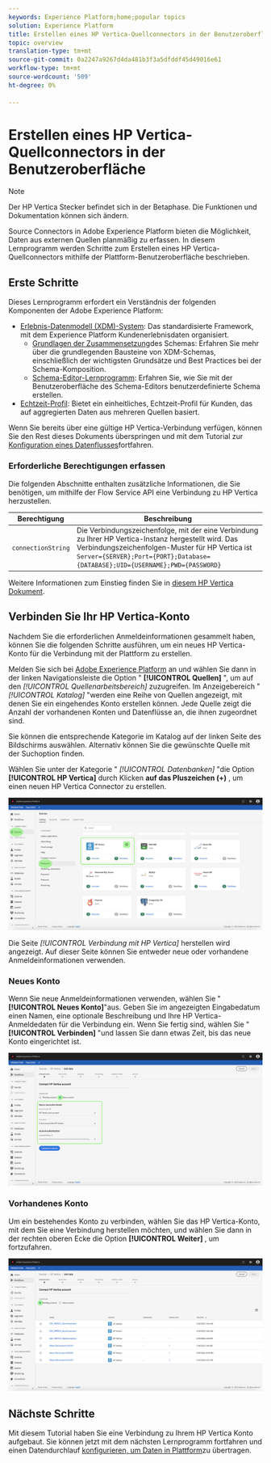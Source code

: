```yaml
---
keywords: Experience Platform;home;popular topics
solution: Experience Platform
title: Erstellen eines HP Vertica-Quellconnectors in der Benutzeroberfläche
topic: overview
translation-type: tm+mt
source-git-commit: 0a2247a9267d4da481b3f3a5dfddf45d49016e61
workflow-type: tm+mt
source-wordcount: '509'
ht-degree: 0%

---
```



# Erstellen eines HP Vertica-Quellconnectors in der Benutzeroberfläche

> [!NOTE]
> Der HP Vertica Stecker befindet sich in der Betaphase. Die Funktionen und Dokumentation können sich ändern.

Source Connectors in Adobe Experience Platform bieten die Möglichkeit, Daten aus externen Quellen planmäßig zu erfassen. In diesem Lernprogramm werden Schritte zum Erstellen eines HP Vertica-Quellconnectors mithilfe der Plattform-Benutzeroberfläche beschrieben.

## Erste Schritte

Dieses Lernprogramm erfordert ein Verständnis der folgenden Komponenten der Adobe Experience Platform:

* [Erlebnis-Datenmodell (XDM)-System](../../../../../xdm/home.md): Das standardisierte Framework, mit dem Experience Platform Kundenerlebnisdaten organisiert.
   * [Grundlagen der Zusammensetzung](../../../../../xdm/schema/composition.md)des Schemas: Erfahren Sie mehr über die grundlegenden Bausteine von XDM-Schemas, einschließlich der wichtigsten Grundsätze und Best Practices bei der Schema-Komposition.
   * [Schema-Editor-Lernprogramm](../../../../../xdm/tutorials/create-schema-ui.md): Erfahren Sie, wie Sie mit der Benutzeroberfläche des Schema-Editors benutzerdefinierte Schema erstellen.
* [Echtzeit-Profil](../../../../../profile/home.md): Bietet ein einheitliches, Echtzeit-Profil für Kunden, das auf aggregierten Daten aus mehreren Quellen basiert.

Wenn Sie bereits über eine gültige HP Vertica-Verbindung verfügen, können Sie den Rest dieses Dokuments überspringen und mit dem Tutorial zur [Konfiguration eines Datenflusses](../../dataflow/databases.md)fortfahren.

### Erforderliche Berechtigungen erfassen

Die folgenden Abschnitte enthalten zusätzliche Informationen, die Sie benötigen, um mithilfe der Flow Service API eine Verbindung zu HP Vertica herzustellen.

| Berechtigung | Beschreibung |
| ---------- | ----------- |
| `connectionString` | Die Verbindungszeichenfolge, mit der eine Verbindung zu Ihrer HP Vertica-Instanz hergestellt wird. Das Verbindungszeichenfolgen-Muster für HP Vertica ist `Server={SERVER};Port={PORT};Database={DATABASE};UID={USERNAME};PWD={PASSWORD}` |

Weitere Informationen zum Einstieg finden Sie in [diesem HP Vertica Dokument](https://www.vertica.com/docs/9.2.x/HTML/Content/Authoring/ConnectingToVertica/ClientJDBC/CreatingAndConfiguringAConnection.htm).

## Verbinden Sie Ihr HP Vertica-Konto

Nachdem Sie die erforderlichen Anmeldeinformationen gesammelt haben, können Sie die folgenden Schritte ausführen, um ein neues HP Vertica-Konto für die Verbindung mit der Plattform zu erstellen.

Melden Sie sich bei [Adobe Experience Platform](https://platform.adobe.com) an und wählen Sie dann in der linken Navigationsleiste die Option &quot; **[!UICONTROL Quellen]** &quot;, um auf den *[!UICONTROL Quellenarbeitsbereich]* zuzugreifen. Im Anzeigebereich &quot; *[!UICONTROL Katalog]* &quot;werden eine Reihe von Quellen angezeigt, mit denen Sie ein eingehendes Konto erstellen können. Jede Quelle zeigt die Anzahl der vorhandenen Konten und Datenflüsse an, die ihnen zugeordnet sind.

Sie können die entsprechende Kategorie im Katalog auf der linken Seite des Bildschirms auswählen. Alternativ können Sie die gewünschte Quelle mit der Suchoption finden.

Wählen Sie unter der Kategorie &quot; *[!UICONTROL Datenbanken]* &quot;die Option **[!UICONTROL HP Vertica]** durch Klicken **auf das Pluszeichen (+)** , um einen neuen HP Vertica Connector zu erstellen.

![Katalog](../../../../images/tutorials/create/hp-vertica/catalog.png)

Die Seite *[!UICONTROL Verbindung mit HP Vertica]* herstellen wird angezeigt. Auf dieser Seite können Sie entweder neue oder vorhandene Anmeldeinformationen verwenden.

### Neues Konto

Wenn Sie neue Anmeldeinformationen verwenden, wählen Sie &quot; **[!UICONTROL Neues Konto]**&quot;aus. Geben Sie im angezeigten Eingabedatum einen Namen, eine optionale Beschreibung und Ihre HP Vertica-Anmeldedaten für die Verbindung ein. Wenn Sie fertig sind, wählen Sie &quot; **[!UICONTROL Verbinden]** &quot;und lassen Sie dann etwas Zeit, bis das neue Konto eingerichtet ist.

![connect](../../../../images/tutorials/create/hp-vertica/new.png)

### Vorhandenes Konto

Um ein bestehendes Konto zu verbinden, wählen Sie das HP Vertica-Konto, mit dem Sie eine Verbindung herstellen möchten, und wählen Sie dann in der rechten oberen Ecke die Option **[!UICONTROL Weiter]** , um fortzufahren.

![existing](../../../../images/tutorials/create/hp-vertica/existing.png)

## Nächste Schritte

Mit diesem Tutorial haben Sie eine Verbindung zu Ihrem HP Vertica Konto aufgebaut. Sie können jetzt mit dem nächsten Lernprogramm fortfahren und einen Datendurchlauf [konfigurieren, um Daten in Plattform](../../dataflow/databases.md)zu übertragen.
